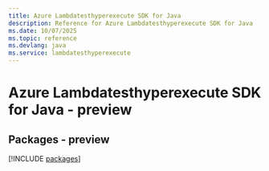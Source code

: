 ```yaml
---
title: Azure Lambdatesthyperexecute SDK for Java
description: Reference for Azure Lambdatesthyperexecute SDK for Java
ms.date: 10/07/2025
ms.topic: reference
ms.devlang: java
ms.service: lambdatesthyperexecute
---
```

# Azure Lambdatesthyperexecute SDK for Java - preview
## Packages - preview
[!INCLUDE [packages](lambdatesthyperexecute-index.md)]